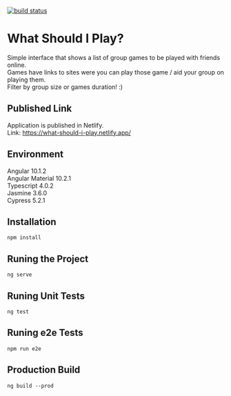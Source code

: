 [![build status](https://github.com/coryrylan/angular-github-actions/workflows/Build/badge.svg)](https://github.com/coryrylan/angular-github-actions/actions)

# What Should I Play?

Simple interface that shows a list of group games to be played with friends online.  
Games have links to sites were you can play those game / aid your group on playing them.  
Filter by group size or games duration! :)

## Published Link

Application is published in Netlify.  
Link: https://what-should-i-play.netlify.app/

## Environment

Angular 10.1.2  
Angular Material 10.2.1  
Typescript 4.0.2  
Jasmine 3.6.0  
Cypress 5.2.1  

## Installation

```
npm install
```

## Runing the Project

```
ng serve
```

## Runing Unit Tests

```
ng test
```

## Runing e2e Tests

```
npm run e2e
```

## Production Build

```
ng build --prod
```
